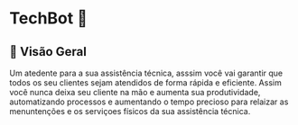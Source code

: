 # TechBot 🤖
## 📘 Visão Geral
Um atedente para a sua assistência técnica, asssim você vai garantir que todos os seu clientes sejam atendidos de forma rápida e eficiente. Assim você nunca deixa seu cliente na mão e aumenta sua produtividade, automatizando processos e aumentando o tempo precioso para relaizar as menuntenções e os serviçoes físicos da sua assistência técnica.


